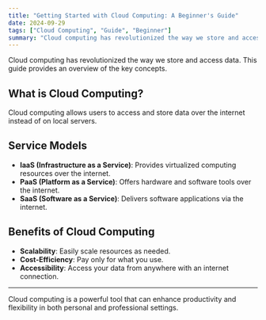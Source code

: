 ```yaml
---
title: "Getting Started with Cloud Computing: A Beginner's Guide"
date: 2024-09-29
tags: ["Cloud Computing", "Guide", "Beginner"]
summary: "Cloud computing has revolutionized the way we store and access data."
---
```


Cloud computing has revolutionized the way we store and access data. This guide provides an overview of the key concepts.

## What is Cloud Computing?
Cloud computing allows users to access and store data over the internet instead of on local servers.

## Service Models
- **IaaS (Infrastructure as a Service)**: Provides virtualized computing resources over the internet.
- **PaaS (Platform as a Service)**: Offers hardware and software tools over the internet.
- **SaaS (Software as a Service)**: Delivers software applications via the internet.

## Benefits of Cloud Computing
- **Scalability**: Easily scale resources as needed.
- **Cost-Efficiency**: Pay only for what you use.
- **Accessibility**: Access your data from anywhere with an internet connection.

---

Cloud computing is a powerful tool that can enhance productivity and flexibility in both personal and professional settings.
